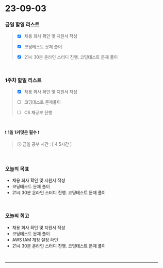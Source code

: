 # 23-09-03
### 금일 할일 리스트
> - [x]  채용 회사 확인 및 지원서 작성
> 
> - [x]  코딩테스트 문제 풀이
>
> - [x]  21시 30분 온라인 스터디 진행. 코딩테스트 문제 풀이


<br/>

### 1주차 할일 리스트  
> - [x]  채용 회사 확인 및 지원서 작성
>
> - [ ]  코딩테스트 문제풀이
>
> - [ ]  CS 재공부 진행

<br/>

❗ **1일 1커밋은 필수** ❗
> 🕒 금일 공부 시간 : [ 4.5시간 ]
  
<br/>

### 오늘의 목표
- 채용 회사 확인 및 지원서 작성
- 코딩테스트 문제 풀이
- 21시 30분 온라인 스터디 진행. 코딩테스트 문제 풀이

<br>

### 오늘의 회고
- 채용 회사 확인 및 지원서 작성
- 코딩테스트 문제 풀이
- AWS IAM 계정 설정 확인
- 21시 30분 온라인 스터디 진행. 코딩테스트 문제 풀이


<br/>

------------  
